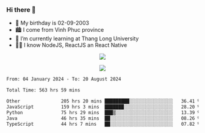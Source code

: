 ### Hi there 👋
- 🎂 My birthday is 02-09-2003
- 🏙️ I come from Vinh Phuc province
- 🌱 I’m currently learning at Thang Long University
- 🧑‍💻 I know NodeJS, ReactJS an React Native
<p align="center"><img src="https://github-readme-stats.vercel.app/api?username=tmquang0209&show_icons=true&theme=gradient"></p>
<p align="center"><img src="https://github-readme-stats.vercel.app/api/top-langs/?username=tmquang0209&hide=scss,css&langs_count=10"></p>
<!--START_SECTION:waka-->

```txt
From: 04 January 2024 - To: 20 August 2024

Total Time: 563 hrs 59 mins

Other               205 hrs 20 mins █████████░░░░░░░░░░░░░░░░   36.41 %
JavaScript          159 hrs 3 mins  ███████░░░░░░░░░░░░░░░░░░   28.20 %
Python              75 hrs 29 mins  ███▒░░░░░░░░░░░░░░░░░░░░░   13.39 %
Java                46 hrs 35 mins  ██░░░░░░░░░░░░░░░░░░░░░░░   08.26 %
TypeScript          44 hrs 7 mins   ██░░░░░░░░░░░░░░░░░░░░░░░   07.82 %
```

<!--END_SECTION:waka-->
